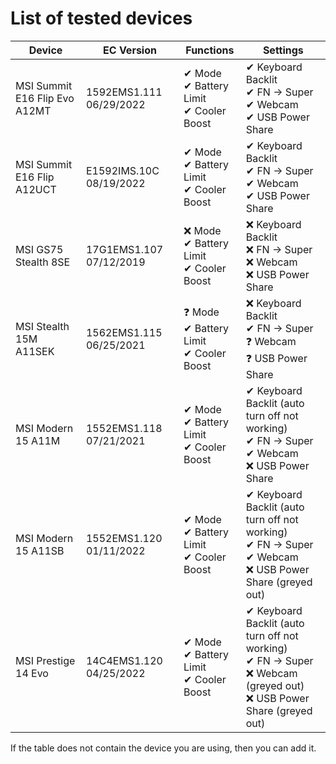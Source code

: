# List of tested devices

| Device                        | EC Version              | Functions                                     | Settings                                                                                                                      |
|-------------------------------|-------------------------|-----------------------------------------------|-------------------------------------------------------------------------------------------------------------------------------|
| MSI Summit E16 Flip Evo A12MT | 1592EMS1.111 06/29/2022 | ✔ Mode<br> ✔ Battery Limit<br> ✔ Cooler Boost | ✔ Keyboard Backlit<br> ✔ FN -> Super<br> ✔ Webcam<br> ✔ USB Power Share                                                       |
| MSI Summit E16 Flip A12UCT    | E1592IMS.10C 08/19/2022 | ✔ Mode<br> ✔ Battery Limit<br> ✔ Cooler Boost | ✔ Keyboard Backlit<br> ✔ FN -> Super<br> ✔ Webcam<br> ✔ USB Power Share                                                       |
| MSI GS75 Stealth 8SE          | 17G1EMS1.107 07/12/2019 | ❌ Mode<br> ✔ Battery Limit<br> ✔ Cooler Boost | ❌ Keyboard Backlit<br> ❌ FN -> Super<br> ❌ Webcam<br> ❌ USB Power Share                                                       |
| MSI Stealth 15M A11SEK        | 1562EMS1.115 06/25/2021 | ❓ Mode<br> ✔ Battery Limit<br> ✔ Cooler Boost | ❌ Keyboard Backlit<br> ✔ FN -> Super<br> ❓ Webcam<br> ❓ USB Power Share                                                       |
| MSI Modern 15 A11M            | 1552EMS1.118 07/21/2021 | ✔ Mode<br> ✔ Battery Limit<br> ✔ Cooler Boost | ✔ Keyboard Backlit (auto turn off not working)<br> ✔ FN -> Super<br> ✔ Webcam<br>  ❌ USB Power Share                          |
| MSI Modern 15 A11SB           | 1552EMS1.120 01/11/2022 | ✔ Mode<br> ✔ Battery Limit<br> ✔ Cooler Boost | ✔ Keyboard Backlit (auto turn off not working)<br> ✔ FN -> Super<br> ✔ Webcam<br>  ❌ USB Power Share (greyed out)             |
| MSI Prestige 14 Evo           | 14C4EMS1.120 04/25/2022 | ✔ Mode<br> ✔ Battery Limit<br> ✔ Cooler Boost | ✔ Keyboard Backlit (auto turn off not working)<br> ✔ FN -> Super<br> ❌ Webcam (greyed out)<br> ❌ USB Power Share (greyed out) |

If the table does not contain the device you are using, then you can add it.
